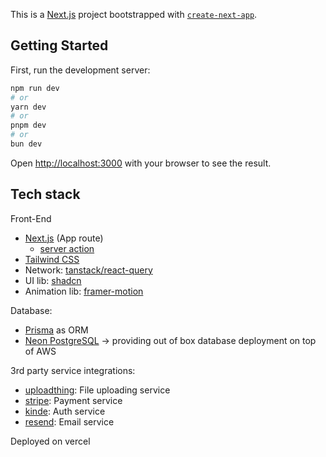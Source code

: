 This is a [Next.js](https://nextjs.org/) project bootstrapped with [`create-next-app`](https://github.com/vercel/next.js/tree/canary/packages/create-next-app).

## Getting Started

First, run the development server:

```bash
npm run dev
# or
yarn dev
# or
pnpm dev
# or
bun dev
```

Open [http://localhost:3000](http://localhost:3000) with your browser to see the result.


## Tech stack

Front-End
+ [Next.js](https://nextjs.org/docs) (App route)
  + [server action](https://nextjs.org/docs/app/building-your-application/data-fetching/server-actions-and-mutations) 
+ [Tailwind CSS](https://tailwindcss.com/docs/installation)
+ Network: [tanstack/react-query](https://tanstack.com/query/latest/docs/framework/react/quick-start)
+ UI lib: [shadcn](https://ui.shadcn.com) 
+ Animation lib: [framer-motion](https://www.framer.com/motion/introduction/) 


Database:
+ [Prisma](https://www.prisma.io) as ORM
+ [Neon PostgreSQL](https://neon.tech/?gad_source=1&gclid=CjwKCAjw74e1BhBnEiwAbqOAjDAIhesSJ2hrVZbfArbWpZEQJYBlQHw5378X961Sy71MU6dSklDBExoC7JEQAvD_BwE) -> providing out of box database deployment on top of AWS


3rd party service integrations: 
+ [uploadthing](https://docs.uploadthing.com): File uploading service
+ [stripe](https://docs.stripe.com/payments/checkout): Payment service
+ [kinde](https://docs.kinde.com/developer-tools/sdks/backend/nextjs-sdk/): Auth service
+ [resend](https://www.resend.com/docs/introduction): Email service
  

Deployed on vercel